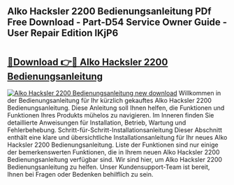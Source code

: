 ## Alko Hacksler 2200 Bedienungsanleitung PDf Free Download - Part-D54 Service Owner Guide - User Repair Edition lKjP6

# <h2><a href="http://df5h4lo.blite.top/?on=Alko+Hacksler+2200+Bedienungsanleitung">🔗Download 👉🔴 Alko Hacksler 2200 Bedienungsanleitung</a></h2>

[![Alko Hacksler 2200 Bedienungsanleitung new download](https://i.imgur.com/lujVjoI.png)](http://df5h4lo.blite.top/?on=Alko+Hacksler+2200+Bedienungsanleitung)
Willkommen in der Bedienungsanleitung für Ihr kürzlich gekauftes Alko Hacksler 2200 Bedienungsanleitung. Diese Anleitung soll Ihnen helfen, die Funktionen und Funktionen Ihres Produkts mühelos zu navigieren. Im Inneren finden Sie detaillierte Anweisungen für Installation, Betrieb, Wartung und Fehlerbehebung. Schritt-für-Schritt-Installationsanleitung Dieser Abschnitt enthält eine klare und übersichtliche Installationsanleitung für Ihr neues Alko Hacksler 2200 Bedienungsanleitung. Liste der Funktionen sind nur einige der bemerkenswerten Funktionen, die in Ihrem neuen Alko Hacksler 2200 Bedienungsanleitung verfügbar sind. Wir sind hier, um Alko Hacksler 2200 Bedienungsanleitung zu helfen. Unser Kundensupport-Team ist bereit, Ihnen bei Fragen oder Bedenken behilflich zu sein.
